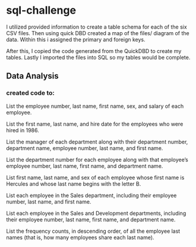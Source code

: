 # sql-challenge

I utilized  provided information to create a table schema for each of the six CSV files. Then using quick DBD created a map of the files/ diagram of the data. Within this i assigned the primary and foreign keys. 

After this, I copied the code generated from the QuickDBD to create my tables. Lastly I imported the files into SQL so my tables would be complete. 

## Data Analysis
### created code to:

List the employee number, last name, first name, sex, and salary of each employee.

List the first name, last name, and hire date for the employees who were hired in 1986.

List the manager of each department along with their department number, department name, employee number, last name, and first name.

List the department number for each employee along with that employee’s employee number, last name, first name, and department name.

List first name, last name, and sex of each employee whose first name is Hercules and whose last name begins with the letter B.

List each employee in the Sales department, including their employee number, last name, and first name.

List each employee in the Sales and Development departments, including their employee number, last name, first name, and department name.

List the frequency counts, in descending order, of all the employee last names (that is, how many employees share each last name).
